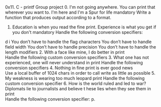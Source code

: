 0x11. C - printf
Group project
0. I'm not going anywhere. You can print that wherever you want to. I'm here and I'm a Spur for life
mandatory
Write a function that produces output according to a format.
1. Education is when you read the fine print. Experience is what you get if you don't
mandatory
Handle the following conversion specifiers:

d
i
You don’t have to handle the flag characters
You don’t have to handle field width
You don’t have to handle precision
You don’t have to handle the length modifiers
2. With a face like mine, I do better in print                                      
Handle the following custom conversion specifiers
3. What one has not experienced, one will never understand in print
Handle the following conversion specifiers
4. Nothing in fine print is ever good news       
Use a local buffer of 1024 chars in order to call write as little as possible
5. My weakness is wearing too much leopard print
Handle the following custom conversion specifier
6. How is the world ruled and led to war? Diplomats lie to journalists and believe t
hese lies when they see them in print                                       
Handle the following conversion specifier: p.

